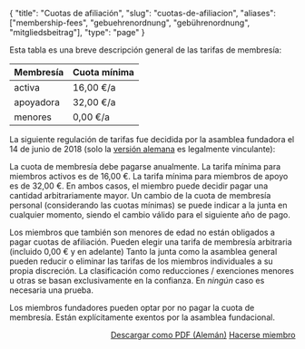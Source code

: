 {
    "title": "Cuotas de afiliación",
    "slug": "cuotas-de-afiliacion",
    "aliases": ["membership-fees", "gebuehrenordnung", "gebührenordnung", "mitgliedsbeitrag"],
    "type": "page"
}

Esta tabla es una breve descripción general de las tarifas de membresía:

Membresía     | Cuota mínima
--------------|------------
activa        | 16,00 €/a
apoyadora     | 32,00 €/a
menores       | 0,00 €/a

La siguiente regulación de tarifas fue decidida por la asamblea fundadora el 14 de junio de 2018 (solo la [versión alemana](https://www.datenanfragen.de/verein/gebuehrenordnung) es legalmente vinculante):

La cuota de membresía debe pagarse anualmente.
La tarifa mínima para miembros activos es de 16,00 €. La tarifa mínima para miembros de apoyo es de 32,00 €. En ambos casos, el miembro puede decidir pagar una cantidad arbitrariamente mayor.
Un cambio de la cuota de membresía personal (considerando las cuotas mínimas) se puede indicar a la junta en cualquier momento, siendo el cambio válido para el siguiente año de pago.

Los miembros que también son menores de edad no están obligados a pagar cuotas de afiliación. Pueden elegir una tarifa de membresía arbitraria (incluido 0,00 € y en adelante)
Tanto la junta como la asamblea general pueden reducir o eliminar las tarifas de los miembros individuales a su propia discreción.
La clasificación como reducciones / exenciones menores u otras se basan exclusivamente en la confianza. En *ningún* caso es necesaria una prueba.

Los miembros fundadores pueden optar por no pagar la cuota de membresía. Están explícitamente exentos por la asamblea fundacional.

<div style="float: right;">
    <!-- TODO: Maybe a button with an icon here? -->
    <a href="https://static.dacdn.de/docs/gebuehrenordnung.pdf" class="button button-secondary icon icon-download">Descargar como PDF (Alemán)</a>
    <a href="/verein/become-a-member" class="button button-primary">Hacerse miembro</a>
</div>
<div class="clearfix"></div>
